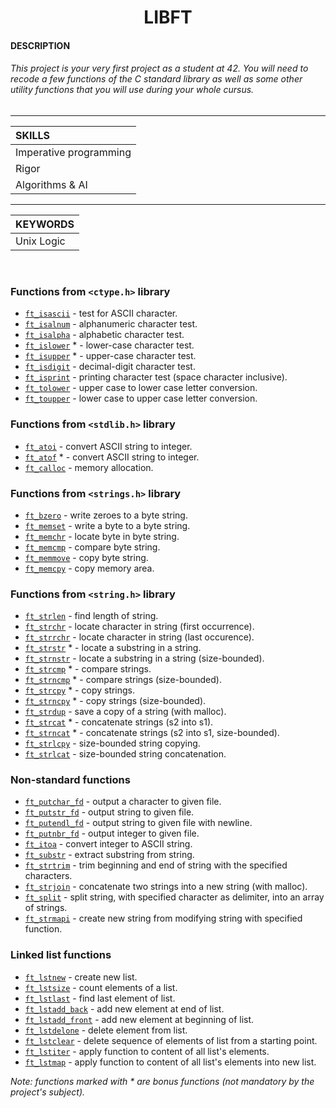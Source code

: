 <h1 align="center">
     LIBFT
</h1>


#### DESCRIPTION
###### This project is your very first project as a student at 42. You will need to recode a few functions of the C standard library as well as some other utility functions that you will use during your whole cursus.

-----------

| SKILLS |
| :--- |
| Imperative programming |
| Rigor |
| Algorithms & AI |

-------------

| KEYWORDS |
| :--- |
| Unix Logic |

<br>

### Functions from `<ctype.h>` library

* [`ft_isascii`](/ft_isascii.c)			- test for ASCII character.
* [`ft_isalnum`](/ft_isalnum.c)			- alphanumeric character test.
* [`ft_isalpha`](/ft_isalpha.c)			- alphabetic character test.
* [`ft_islower`](/ft_islower.c) *	- lower-case character test.
* [`ft_isupper`](/ft_isupper.c) *	- upper-case character test.
* [`ft_isdigit`](/ft_isdigit.c)			- decimal-digit character test.
* [`ft_isprint`](/ft_isprint.c)			- printing character test (space character inclusive).
* [`ft_tolower`](/ft_tolower.c)			- upper case to lower case letter conversion.
* [`ft_toupper`](/ft_toupper.c)			- lower case to upper case letter conversion.

### Functions from `<stdlib.h>` library

* [`ft_atoi`](/ft_atoi.c)		- convert ASCII string to integer.
* [`ft_atof`](/ft_atof.c) *		- convert ASCII string to integer.
* [`ft_calloc`](/ft_calloc.c)	- memory allocation.

### Functions from `<strings.h>` library

* [`ft_bzero`](/ft_bzero.c)		- write zeroes to a byte string.
* [`ft_memset`](/ft_memset.c)		- write a byte to a byte string.
* [`ft_memchr`](/ft_memchr.c)		- locate byte in byte string.
* [`ft_memcmp`](/ft_memcmp.c)		- compare byte string.
* [`ft_memmove`](/ft_memmove.c)	- copy byte string.
* [`ft_memcpy`](/ft_memcpy.c)		- copy memory area.

### Functions from `<string.h>` library

* [`ft_strlen`](/ft_strlen.c)				- find length of string.
* [`ft_strchr`](/ft_strchr.c)				- locate character in string (first occurrence).
* [`ft_strrchr`](/ft_strrchr.c)			- locate character in string (last occurence).
* [`ft_strstr`](/ft_strstr.c) *		- locate a substring in a string.
* [`ft_strnstr`](/ft_strnstr.c)			- locate a substring in a string (size-bounded).
* [`ft_strcmp`](/ft_strcmp.c) *		- compare strings.
* [`ft_strncmp`](/ft_strncmp.c) *			- compare strings (size-bounded).
* [`ft_strcpy`](/ft_strcpy.c) *		- copy strings.
* [`ft_strncpy`](/ft_strncpy.c) *	- copy strings (size-bounded).
* [`ft_strdup`](/ft_strdup.c)				- save a copy of a string (with malloc).
* [`ft_strcat`](/ft_strcat.c) *		- concatenate strings (s2 into s1).
* [`ft_strncat`](/ft_strncat.c) *	- concatenate strings (s2 into s1, size-bounded).
* [`ft_strlcpy`](/ft_strlcpy.c)			- size-bounded string copying.
* [`ft_strlcat`](/ft_strlcat.c)			- size-bounded string concatenation.

### Non-standard functions

* [`ft_putchar_fd`](put/ft_putchar_fd.c)		- output a character to given file.
* [`ft_putstr_fd`](put/ft_putstr_fd.c)		- output string to given file.
* [`ft_putendl_fd`](put/ft_putendl_fd.c)		- output string to given file with newline.
* [`ft_putnbr_fd`](put/ft_putnbr_fd.c)		- output integer to given file.
* [`ft_itoa`](/ft_itoa.c)					- convert integer to ASCII string.
* [`ft_substr`](/ft_substr.c)				- extract substring from string.
* [`ft_strtrim`](/ft_strtrim.c)			- trim beginning and end of string with the specified characters.
* [`ft_strjoin`](/ft_strjoin.c)			- concatenate two strings into a new string (with malloc).
* [`ft_split`](/ft_split.c)				- split string, with specified character as delimiter, into an array of strings.
* [`ft_strmapi`](/ft_strmapi.c)			- create new string from modifying string with specified function.

### Linked list functions

* [`ft_lstnew`](/ft_lstnew.c)				- create new list.
* [`ft_lstsize`](/ft_lstsize.c)			- count elements of a list.
* [`ft_lstlast`](/ft_lstlast.c)			- find last element of list.
* [`ft_lstadd_back`](/ft_lstadd_back.c)	- add new element at end of list.
* [`ft_lstadd_front`](/ft_lstadd_front.c)	- add new element at beginning of list.
* [`ft_lstdelone`](/ft_lstdelone.c)		- delete element from list.
* [`ft_lstclear`](/ft_lstclear.c)			- delete sequence of elements of list from a starting point.
* [`ft_lstiter`](/ft_lstiter.c)			- apply function to content of all list's elements.
* [`ft_lstmap`](/ft_lstmap.c)				- apply function to content of all list's elements into new list.

_Note: functions marked with * are bonus functions (not mandatory by the project's subject)._
